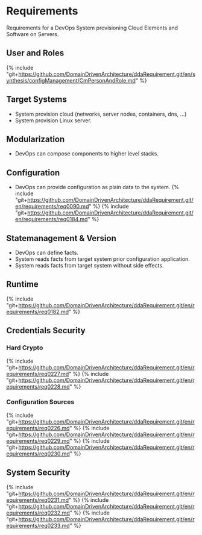 # Requirements
Requirements for a DevOps System provisioning Cloud Elements and Software on Servers.

## User and Roles
{% include "git+https://github.com/DomainDrivenArchitecture/ddaRequirement.git/en/synthesis/configManagement/CmPersonAndRole.md" %}

## Target Systems
* System provision cloud (networks, server nodes, containers, dns, ...)
* System provision Linux server.

## Modularization
* DevOps can compose components to higher level stacks.

## Configuration
* DevOps can provide configuration as plain data to the system.
{% include "git+https://github.com/DomainDrivenArchitecture/ddaRequirement.git/en/requirements/req0090.md" %}
{% include "git+https://github.com/DomainDrivenArchitecture/ddaRequirement.git/en/requirements/req0184.md" %}

## Statemanagement & Version
* DevOps can define facts.
* System reads facts from target system prior configuration application.
* System reads facts from target system without side effects.

## Runtime
{% include "git+https://github.com/DomainDrivenArchitecture/ddaRequirement.git/en/requirements/req0182.md" %}

## Credentials Security
### Hard Crypto
{% include "git+https://github.com/DomainDrivenArchitecture/ddaRequirement.git/en/requirements/req0227.md" %}
{% include "git+https://github.com/DomainDrivenArchitecture/ddaRequirement.git/en/requirements/req0228.md" %}

### Configuration Sources
{% include "git+https://github.com/DomainDrivenArchitecture/ddaRequirement.git/en/requirements/req0226.md" %}
{% include "git+https://github.com/DomainDrivenArchitecture/ddaRequirement.git/en/requirements/req0229.md" %}
{% include "git+https://github.com/DomainDrivenArchitecture/ddaRequirement.git/en/requirements/req0230.md" %}

## System Security
{% include "git+https://github.com/DomainDrivenArchitecture/ddaRequirement.git/en/requirements/req0231.md" %}
{% include "git+https://github.com/DomainDrivenArchitecture/ddaRequirement.git/en/requirements/req0232.md" %}
{% include "git+https://github.com/DomainDrivenArchitecture/ddaRequirement.git/en/requirements/req0233.md" %}
